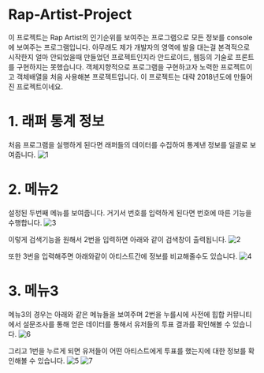 # Rap-Artist-Project

이 프로젝트는 Rap Artist의 인기순위를 보여주는 프로그램으로 모든 정보를 console에 보여주는 프로그램입니다. 아무래도 제가 개발자의 영역에 발을 대는걸 본격적으로 시작한지 얼마 안되었을때 만들었던 프로젝트인지라 안드로이드, 웹등의 기술로 프론트를 구현하지는 못했습니다. 객체지향적으로 프로그램을 구현하고자 노력한 프로젝트이고 객체배열을 처음 사용해본 프로젝트입니다. 이 프로젝트는 대략 2018년도에 만들어진 프로젝트이네요.

# 1. 래퍼 통계 정보
처음 프로그램을 실행하게 된다면 래퍼들의 데이터를 수집하여 통계낸 정보를 일괄로 보여줍니다.
![1](https://user-images.githubusercontent.com/52379503/128657409-d82d7dcf-4bdd-45f6-9ea1-5fd958d50ab9.png)

# 2. 메뉴2

설정된 두번째 메뉴를 보여줍니다. 거기서 번호를 입력하게 된다면 번호에 따른 기능을 수행합니다.
![3](https://user-images.githubusercontent.com/52379503/128657419-c4c56bc3-00d7-4a47-8836-a43b170efd43.png)

이렇게 검색기능을 원해서 2번을 입력하면 아래와 같이 검색창이 출력됩니다.
![2](https://user-images.githubusercontent.com/52379503/128657415-c0f16900-e514-4f41-900c-4da579a4100c.png)

또한 3번을 입력해주면 아래와같이 아티스트간에 정보를 비교해줄수도 있습니다.
![4](https://user-images.githubusercontent.com/52379503/128657424-0c806403-17aa-4dbe-91d5-0d7ec026c25e.png)

# 3. 메뉴3

메뉴3의 경우는 아래와 같은 메뉴들을 보여주며 2번을 누를시에 사전에 힙합 커뮤니티에서 설문조사를 통해 얻은 데이터를 통해서 유저들의 투표 결과를 확인해볼 수 있습니다.
![6](https://user-images.githubusercontent.com/52379503/128657431-14eed958-1983-433d-a8e8-f0f731bbe38d.png)

그리고 1번을 누르게 되면 유저들이 어떤 아티스트에게 투표를 했는지에 대한 정보를 확인해볼 수 있습니다.
![5](https://user-images.githubusercontent.com/52379503/128657426-7fa4e921-f4c2-4c32-8d29-d06fb46253d7.png)
![7](https://user-images.githubusercontent.com/52379503/128657433-4ddf7fae-0a08-43d9-83aa-b0086d396dd1.png)





